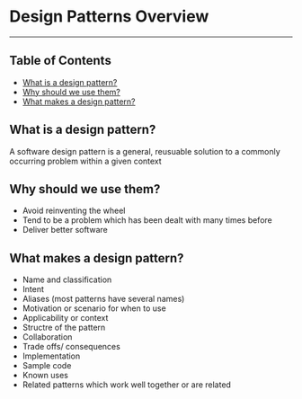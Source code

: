 # Design Patterns Overview

- - - -

## Table of Contents

* [What is a design pattern?](https://github.com/Sam-Ballantyne/DevNotes/blob/main/AWS/AwsContentAndNetworkDeliveryServices.md#what-is-a-design-pattern)
* [Why should we use them?](https://github.com/Sam-Ballantyne/DevNotes/blob/main/AWS/AwsContentAndNetworkDeliveryServices.md#why-should-we-use-them)
* [What makes a design pattern?](https://github.com/Sam-Ballantyne/DevNotes/blob/main/AWS/AwsContentAndNetworkDeliveryServices.md#what-makes-a-design-pattern)

## What is a design pattern?

A software design pattern is a general, reusuable solution to a commonly occurring problem within a given context

## Why should we use them?

* Avoid reinventing the wheel
* Tend to be a problem which has been dealt with many times before
* Deliver better software

## What makes a design pattern?

* Name and classification
* Intent
* Aliases (most patterns have several names)
* Motivation or scenario for when to use
* Applicability or context
* Structre of the pattern
* Collaboration
* Trade offs/ consequences
* Implementation
* Sample code
* Known uses
* Related patterns which work well together or are related
